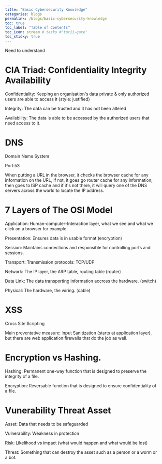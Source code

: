 ```yaml
---
title: "Basic Cybersecurity Knowledge"
categories: blogs
permalink: /blogs/basic-cybersecurity-knowledge
toc: true
toc_label: "Table of Contents"
toc_icon: stream # tasks #"torii-gate"
toc_sticky: true
---
```


Need to understand

# CIA Triad: Confidentiality Integrity Availability

Confidentiality: Keeping an organisation's data private & only authorized users are able to access it {style: justified}

Integrity: The data can be trusted and it has not been altered

Availability: The data is able to be accessed by the authorized users that need access to it.

# DNS

Domain Name System

Port:53

When putting a URL in the browser, it checks the browser cache for any information on the URL, if not, it goes go router cache for any information, then goes to ISP cache and if it's not there, it will query one of the DNS servers across the world to locate the IP address.

# 7 Layers of The OSI Model

Application: Human-computer-Interaction layer, what we see and what we click on a browser for example.

Presentation: Ensures data is in usable format (encryption)

Session: Maintains connections and responsible for controlling ports and sessions.

Transport: Transmission protocols: TCP/UDP

Network: The IP layer, the ARP table, routing table (router)

Data Link: The data transporting information accross the hardware. (switch)

Physical: The hardware, the wiring. (cable)

# XSS

Cross Site Scripting

Main preventative measure: Input Sanitization (starts at application layer), but there are web application firewalls that do the job as well.

# Encryption vs Hashing.

Hashing: Permanent one-way function that is designed to preserve the integrity of a file.

Encryption: Reversable function that is designed to ensure confidentiality of a file.

# Vunerability Threat Asset

Asset: Data that needs to be safeguarded

Vulnerability: Weakness in protection

Risk: Likelihood vs impact (what would happen and what would be lost)

Threat: Something that can destroy the asset such as a person or a worm or a bot.

